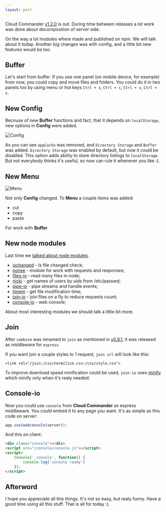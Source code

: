 ```yaml
---
layout: post
---
```


Cloud Commander [v1.2.0](https://github.com/coderaiser/cloudcmd/releases/tag/v1.2.0) is out.
During time between releases a lot work was done about decomposition of server side.

On the way a lot modules where made and published on npm. We will talk about it today.
Another big changes was with config, and a little bit new features would be too.

## Buffer

Let's start from buffer. If you use one panel (on mobile device, for example) from now,
you could copy and move files and folders. You could do it in two panels too by
using menu or hot keys `Ctrl + x`, `Ctrl + c`, `Ctrl + v`, `Ctrl + z`.


## New Config

Becouse of new **Buffer** functions and fact, that it depends on `localStorage`, new options in **Config**
were added.

![Config](http://files.cloudcmd.io/img/2014-08-29-cloud-commander-v1.2.0/config.png "Config")

As you can see `appCache` was removed, and `Directory Storage` and `Buffer` was added.
`Directory Storage` was enabled by default, but now it could be disabled. This option
adds ability to store directory listings to `localStorage`. But not everybody thinks
it's useful, so now can rule it whenever you like :).

## New Menu

![Menu](http://files.cloudcmd.io/img/2014-08-29-cloud-commander-v1.2.0/menu.png "Menu")

Not only **Config** changed. To **Menu** a couple items was added:

- cut
- copy
- paste

For work with **Buffer**.

## New node modules

Last time we [talked about node modules](http://blog.cloudcmd.io/post/cloud-commander-v1.0.0/ "Node modules").

- [ischanged](https://github.com/coderaiser/ischanged "Ischanged") - Is file changed check;
- [ponse](https://github.com/coderaiser/ponse "Ponse") - module for work with requests and responses;
- [files-io](https://github.com/coderaiser/files-io "Files") - read many files in node;
- [nicki](https://github.com/coderaiser/nicki "Nicki") - get names of users by uids from /etc/passwd;
- [pipe-io](https://github.com/coderaiser/pipe-io "Pipe-IO") - pipe streams and handle events;
- [timem](https://github.com/coderaiser/timem "Time M") - get file modification time;
- [join-io](https://github.com/coderaiser/join-io "Join-IO") - join files on a fly to reduce requests count;
- [console-io](https://github.com/cloudcmd/console "Console-IO") - web console;
 
About most interesting modules we should talk a little bit more.

## Join

After `combine` was renamed to `join` as mentioned in [v0.8.1](http://blog.cloudcmd.io/post/cloud-commander-v0.8.1/ "Combine renamed to Join"),
it was released as middleware for `express`.

If you want join a couple styles to 1 request, `join url` will look like this:

`<link rel="/join:/css/normilize.css:/css/style.css">`

To improve download spead minification could be used, `join-io` uses [minify](http://coderaiser.github.io/minify "Minify")
which minify only when it's realy needed.

## Console-io

Now you could use `console` from **Cloud Commander** as express middleware. You could embed it to any page you want.
It's as simple as this code on server:

```js
app.use(webconsole(server));
```

And this on client:

```html
<div class="console"></div>
<script src="/console/console.js"></script>
<script>
    Console('.console', function() {
        console.log('console ready')
    });
</script>
```

## Afterword

I hope you appreciate all this things. It's not so easy, but realy funny. Have a good time using
all this stuff. That is all for today :).
